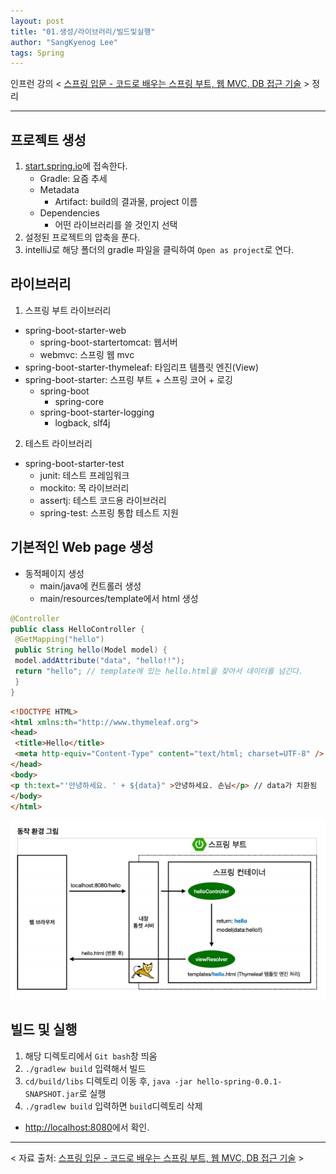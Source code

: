 ```yaml
---
layout: post
title: "01.생성/라이브러리/빌드및실행"
author: "SangKyenog Lee"
tags: Spring
---
```

인프런 강의 < [스프링 입문 - 코드로 배우는 스프링 부트, 웹 MVC, DB 접근 기술](https://Wwww.inflearn.com/course/%EC%8A%A4%ED%94%84%EB%A7%81-%EC%9E%85%EB%AC%B8-%EC%8A%A4%ED%94%84%EB%A7%81%EB%B6%80%ED%8A%B8) > 정리

---

## 프로젝트 생성
1. [start.spring.io](https://start.spring.io/)에 접속한다.
    - Gradle: 요즘 추세
    - Metadata
        - Artifact: build의 결과물, project 이름
    - Dependencies
        - 어떤 라이브러리를 쓸 것인지 선택
2. 설정된 프로젝트의 압축을 푼다.
3. intelliJ로 해당 폴더의 gradle 파일을 클릭하여 `Open as project`로 연다.

## 라이브러리
1. 스프링 부트 라이브러리
- spring-boot-starter-web
    - spring-boot-startertomcat: 웹서버
    - webmvc: 스프링 웹 mvc
- spring-boot-starter-thymeleaf: 타임리프 템플릿 엔진(View)
- spring-boot-starter: 스프링 부트 + 스프링 코어 + 로깅
    - spring-boot
        - spring-core
    - spring-boot-starter-logging
        - logback, slf4j

2. 테스트 라이브러리
- spring-boot-starter-test
    - junit: 테스트 프레임워크
    - mockito: 목 라이브러리
    - assertj: 테스트 코드용 라이브러리
    - spring-test: 스프링 통합 테스트 지원


## 기본적인 Web page 생성
- 동적페이지 생성
    - main/java에 컨트롤러 생성
    - main/resources/template에서 html 생성

```java
@Controller
public class HelloController {
 @GetMapping("hello")
 public String hello(Model model) {
 model.addAttribute("data", "hello!!");
 return "hello"; // template에 있는 hello.html을 찾아서 데이터를 넘긴다.
 }
}
```
```html
<!DOCTYPE HTML>
<html xmlns:th="http://www.thymeleaf.org"> 
<head>
 <title>Hello</title>
 <meta http-equiv="Content-Type" content="text/html; charset=UTF-8" />
</head>
<body>
<p th:text="'안녕하세요. ' + ${data}" >안녕하세요. 손님</p> // data가 치환됨
</body>
</html>
```

![실행 원리](/assets/springimage/sp01.png)


## 빌드 및 실행
1. 해당 디렉토리에서 `Git bash`창 띄움
2. `./gradlew build` 입력해서 빌드
3. `cd/build/libs` 디렉토리 이동 후, `java -jar hello-spring-0.0.1-SNAPSHOT.jar`로 실행
4. `./gradlew build` 입력하면 `build`디렉토리 삭제

- [http://localhost:8080](http://localhost:8080)에서 확인.

---
< 자료 출처: [스프링 입문 - 코드로 배우는 스프링 부트, 웹 MVC, DB 접근 기술](https://www.inflearn.com/course/%EC%8A%A4%ED%94%84%EB%A7%81-%EC%9E%85%EB%AC%B8-%EC%8A%A4%ED%94%84%EB%A7%81%EB%B6%80%ED%8A%B8) >